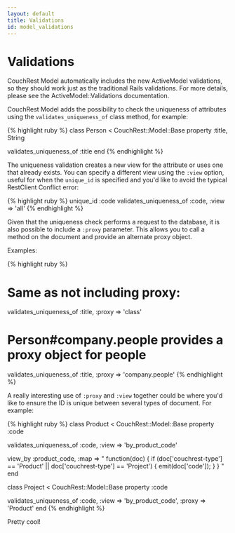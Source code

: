 ```yaml
---
layout: default
title: Validations
id: model_validations
---
```


# Validations

CouchRest Model automatically includes the new ActiveModel validations, so they should work just as the traditional Rails validations. For more details, please see the ActiveModel::Validations documentation.

CouchRest Model adds the possibility to check the uniqueness of attributes using the `validates_uniqueness_of` class method, for example:

{% highlight ruby %}
class Person < CouchRest::Model::Base
  property :title, String
 
  validates_uniqueness_of :title
end
{% endhighlight %}

The uniqueness validation creates a new view for the attribute or uses one that already exists. You can
specify a different view using the `:view` option, useful for when the `unique_id` is specified and
you'd like to avoid the typical RestClient Conflict error:

{% highlight ruby %}
unique_id :code
validates_uniqueness_of :code, :view => 'all'
{% endhighlight %}

Given that the uniqueness check performs a request to the database, it is also possible to include a `:proxy` parameter. This allows you to call a method on the document and provide an alternate proxy object.

Examples:

{% highlight ruby %}
# Same as not including proxy:
validates_uniqueness_of :title, :proxy => 'class'

# Person#company.people provides a proxy object for people
validates_uniqueness_of :title, :proxy => 'company.people'
{% endhighlight %}


A really interesting use of `:proxy` and `:view` together could be where you'd like to ensure the ID is unique between several types of document. For example:

{% highlight ruby %}
class Product < CouchRest::Model::Base
  property :code

  validates_uniqueness_of :code, :view => 'by_product_code'

  view_by :product_code, :map => "
    function(doc) {
      if (doc['couchrest-type'] == 'Product' || doc['couchrest-type'] == 'Project') {
        emit(doc['code']);
      }
    }
  "
end

class Project < CouchRest::Model::Base
  property :code

  validates_uniqueness_of :code, :view => 'by_product_code', :proxy => 'Product'
end
{% endhighlight %}

Pretty cool!


